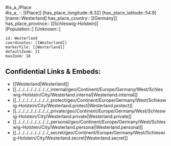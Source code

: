 ﻿---
location: [54.9,8.32] 
mapzoom: [7,12] 
mapmarker: city 
type: City
tags:
- geo/City


SpocWebEntityId: 35572
isDeleted: false
confidential: public

---
#is_a_/Place  
#is_a_ :: [[Place]] 
[has_place_longitude::8.32] 
[has_place_latitude::54.9] 
[name::Westerland] 
has_place_country:: [[Germany]]  
has_place_province:: [[Schleswig-Holstein]]  
[Population::] 
[Unknown::] 


```leaflet
id: Westerland
coordinates: [[Westerland]] 
markerFile: [[Westerland]] 
defaultZoom: 11 
maxZoom: 18
```


## Confidential Links & Embeds: 
- [[Westerland|Westerland]]  
- [[../../../../../../../../_internal/geo/Continent/Europe/Germany/West/Schleswig-Holstein/City/Westerland.internal|Westerland.internal]] 
- [[../../../../../../../../_protect/geo/Continent/Europe/Germany/West/Schleswig-Holstein/City/Westerland.protect|Westerland.protect]] 
- [[../../../../../../../../_private/geo/Continent/Europe/Germany/West/Schleswig-Holstein/City/Westerland.private|Westerland.private]] 
- [[../../../../../../../../_personal/geo/Continent/Europe/Germany/West/Schleswig-Holstein/City/Westerland.personal|Westerland.personal]] 
- [[../../../../../../../../_secret/geo/Continent/Europe/Germany/West/Schleswig-Holstein/City/Westerland.secret|Westerland.secret]] 
